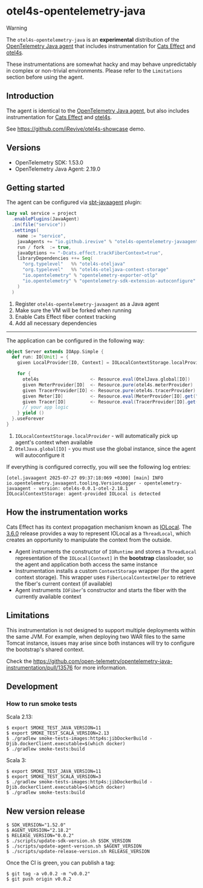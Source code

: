 # otel4s-opentelemetry-java

> [!WARNING]
> The `otel4s-opentelemetry-java` is an **experimental** distribution of the [OpenTelemetry Java agent](https://github.com/open-telemetry/opentelemetry-java-instrumentation) 
> that includes instrumentation for [Cats Effect](https://github.com/typelevel/cats-effect) and [otel4s](https://github.com/typelevel/otel4s).
> 
> These instrumentations are somewhat hacky and may behave unpredictably in complex or non-trivial environments.
> Please refer to the `Limitations` section before using the agent.

## Introduction

The agent is identical to the [OpenTelemetry Java agent](https://github.com/open-telemetry/opentelemetry-java-instrumentation), 
but also includes instrumentation for [Cats Effect](https://github.com/typelevel/cats-effect) and [otel4s](https://github.com/typelevel/otel4s).

See https://github.com/iRevive/otel4s-showcase demo.

## Versions

- OpenTelemetry SDK: 1.53.0
- OpenTelemetry Java Agent: 2.19.0

## Getting started

The agent can be configured via [sbt-javaagent](https://github.com/sbt/sbt-javaagent) plugin:
```sbt
lazy val service = project
  .enablePlugins(JavaAgent)
  .in(file("service"))
  .settings(
    name := "service",
    javaAgents += "io.github.irevive" % "otel4s-opentelemetry-javaagent" % "0.0.3", // <1>
    run / fork  := true,                                                            // <2>
    javaOptions += "-Dcats.effect.trackFiberContext=true",                          // <3>
    libraryDependencies ++= Seq(                                                    // <4>
      "org.typelevel"   %% "otel4s-oteljava"                           % "0.13.1",
      "org.typelevel"   %% "otel4s-oteljava-context-storage"           % "0.13.1",
      "io.opentelemetry" % "opentelemetry-exporter-otlp"               % "1.52.0" % Runtime,
      "io.opentelemetry" % "opentelemetry-sdk-extension-autoconfigure" % "1.52.0" % Runtime
    )
  )
```

1. Register `otel4s-opentelemetry-javaagent` as a Java agent
2. Make sure the VM will be forked when running
3. Enable Cats Effect fiber context tracking
4. Add all necessary dependencies

____

The application can be configured in the following way: 

```scala
object Server extends IOApp.Simple {
  def run: IO[Unit] = {
    given LocalProvider[IO, Context] = IOLocalContextStorage.localProvider[IO] // <1>

    for {
      otel4s                   <- Resource.eval(OtelJava.global[IO])           // <2>
      given MeterProvider[IO]  <- Resource.pure(otel4s.meterProvider)
      given TracerProvider[IO] <- Resource.pure(otel4s.tracerProvider)
      given Meter[IO]          <- Resource.eval(MeterProvider[IO].get("service"))
      given Tracer[IO]         <- Resource.eval(TracerProvider[IO].get("service"))
      // your app logic
    } yield ()
  }.useForever
}
```

1. `IOLocalContextStorage.localProvider` - will automatically pick up agent's context when available
2. `OtelJava.global[IO]` - you must use the global instance, since the agent will autoconfigure it

If everything is configured correctly, you will see the following log entries:
```
[otel.javaagent 2025-07-27 09:37:18:069 +0300] [main] INFO io.opentelemetry.javaagent.tooling.VersionLogger - opentelemetry-javaagent - version: otel4s-0.0.1-otel-2.18.1
IOLocalContextStorage: agent-provided IOLocal is detected
```

## How the instrumentation works

Cats Effect has its context propagation mechanism known as [IOLocal](https://typelevel.org/cats-effect/docs/core/io-local). The [3.6.0](https://github.com/typelevel/cats-effect/releases/tag/v3.6.0) release provides a way to represent IOLocal as a `ThreadLocal`, which creates an opportunity to manipulate the context from the outside.

- Agent instruments the constructor of `IORuntime` and stores a `ThreadLocal` representation of the `IOLocal[Context]` in the **bootstrap** classloader, so the agent and application both access the same instance
- Instrumentation installs a custom `ContextStorage` wrapper (for the agent context storage). This wrapper uses `FiberLocalContextHelper` to retrieve the fiber's current context (if available)
- Agent instruments `IOFiber`'s constructor and starts the fiber with the currently available context

## Limitations

This instrumentation is not designed to support multiple deployments within the same JVM. 
For example, when deploying two WAR files to the same Tomcat instance, issues may arise since both instances will try
to configure the bootstrap's shared context.

Check the https://github.com/open-telemetry/opentelemetry-java-instrumentation/pull/13576 for more information.

## Development

### How to run smoke tests

Scala 2.13:
```shell
$ export SMOKE_TEST_JAVA_VERSION=11 
$ export SMOKE_TEST_SCALA_VERSION=2.13
$ ./gradlew smoke-tests-images:http4s:jibDockerBuild -Djib.dockerClient.executable=$(which docker)                         
$ ./gradlew smoke-tests:build
```

Scala 3:
```shell
$ export SMOKE_TEST_JAVA_VERSION=11 
$ export SMOKE_TEST_SCALA_VERSION=3
$ ./gradlew smoke-tests-images:http4s:jibDockerBuild -Djib.dockerClient.executable=$(which docker)                         
$ ./gradlew smoke-tests:build
```

## New version release

```shell
$ SDK_VERSION="1.52.0"
$ AGENT_VERSION="2.18.2"
$ RELEASE_VERSION="0.0.2"
$ ./scripts/update-sdk-version.sh $SDK_VERSION
$ ./scripts/update-agent-version.sh $AGENT_VERSION
$ ./scripts/update-release-version.sh RELEASE_VERSION
```

Once the CI is green, you can publish a tag:
```shell
$ git tag -a v0.0.2 -m "v0.0.2"
$ git push origin v0.0.2
```
